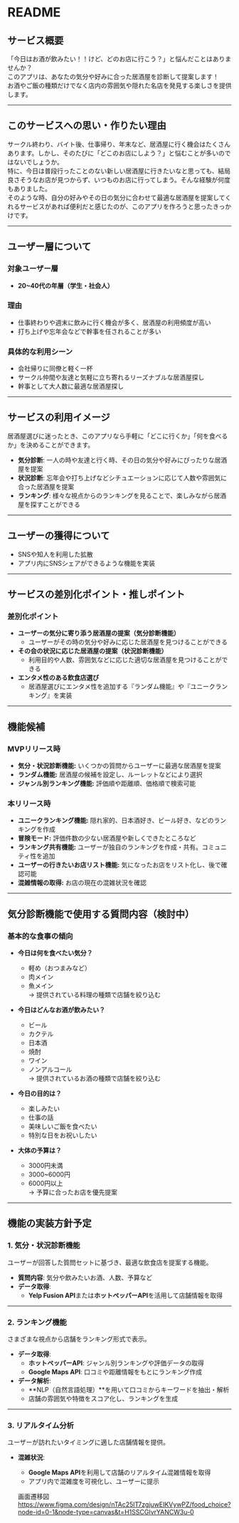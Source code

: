 # README

## サービス概要
「今日はお酒が飲みたい！！けど、どのお店に行こう？」と悩んだことはありませんか？  
このアプリは、あなたの気分や好みに合った居酒屋を診断して提案します！  
お酒やご飯の種類だけでなく店内の雰囲気や隠れた名店を発見する楽しさを提供します。

---

## このサービスへの思い・作りたい理由
サークル終わり、バイト後、仕事帰り、年末など、居酒屋に行く機会はたくさんあります。しかし、そのたびに「どこのお店にしよう？」と悩むことが多いのではないでしょうか。  
特に、今日は普段行ったことのない新しい居酒屋に行きたいなと思っても、結局良さそうなお店が見つからず、いつものお店に行ってしまう。そんな経験が何度もありました。  
そのような時、自分の好みやその日の気分に合わせて最適な居酒屋を提案してくれるサービスがあれば便利だと感じたのが、このアプリを作ろうと思ったきっかけです。

---

## ユーザー層について

### 対象ユーザー層
- **20~40代の年層（学生・社会人）**

### 理由
- 仕事終わりや週末に飲みに行く機会が多く、居酒屋の利用頻度が高い
- 打ち上げや忘年会などで幹事を任されることが多い

### 具体的な利用シーン
- 会社帰りに同僚と軽く一杯
- サークル仲間や友達と気軽に立ち寄れるリーズナブルな居酒屋探し
- 幹事として大人数に最適な居酒屋探し

---

## サービスの利用イメージ
居酒屋選びに迷ったとき、このアプリなら手軽に「どこに行くか」「何を食べるか」を決めることができます。  
- **気分診断**: 一人の時や友達と行く時、その日の気分や好みにぴったりな居酒屋を提案  
- **状況診断**: 忘年会や打ち上げなどシチュエーションに応じて人数や雰囲気に合った居酒屋を提案  
- **ランキング**: 様々な視点からのランキングを見ることで、楽しみながら居酒屋を探すことができる  

---

## ユーザーの獲得について
- SNSや知人を利用した拡散
- アプリ内にSNSシェアができるような機能を実装

---

## サービスの差別化ポイント・推しポイント

### 差別化ポイント
- **ユーザーの気分に寄り添う居酒屋の提案（気分診断機能）**  
  - ユーザーがその時の気分や好みに応じた居酒屋を見つけることができる
- **その会の状況に応じた居酒屋の提案（状況診断機能）**  
  - 利用目的や人数、雰囲気などに応じた適切な居酒屋を見つけることができる
- **エンタメ性のある飲食店選び**  
  - 居酒屋選びにエンタメ性を追加する『ランダム機能』や『ユニークランキング』を実装

---

## 機能候補

### MVPリリース時
- **気分・状況診断機能:** いくつかの質問からユーザーに最適な居酒屋を提案  
- **ランダム機能:** 居酒屋の候補を設定し、ルーレットなどにより選択  
- **ジャンル別ランキング機能:** 評価順や距離順、価格順で検索可能  

### 本リリース時
- **ユニークランキング機能:** 隠れ家的、日本酒好き、ビール好き、などのランキングを作成  
- **冒険モード:** 評価件数の少ない居酒屋や新しくできたところなど
- **ランキング共有機能:** ユーザーが独自のランキングを作成・共有。コミュニティ性を追加  
- **ユーザーの行きたいお店リスト機能:** 気になったお店をリスト化し、後で確認可能  
- **混雑情報の取得:** お店の現在の混雑状況を確認  

---

## 気分診断機能で使用する質問内容（検討中）

### 基本的な食事の傾向
- **今日は何を食べたい気分？**  
  - 軽め（おつまみなど）  
  - 肉メイン  
  - 魚メイン  
  → 提供されている料理の種類で店舗を絞り込む

- **今日はどんなお酒が飲みたい？**  
  - ビール  
  - カクテル  
  - 日本酒  
  - 焼酎  
  - ワイン  
  - ノンアルコール  
  → 提供されているお酒の種類で店舗を絞り込む

- **今日の目的は？**  
  - 楽しみたい  
  - 仕事の話  
  - 美味しいご飯を食べたい  
  - 特別な日をお祝いしたい  

- **大体の予算は？**  
  - 3000円未満  
  - 3000~6000円  
  - 6000円以上  
  → 予算に合ったお店を優先提案

---

## 機能の実装方針予定

### 1. **気分・状況診断機能**
ユーザーが回答した質問セットに基づき、最適な飲食店を提案する機能。

- **質問内容**: 気分や飲みたいお酒、人数、予算など  
- **データ取得**:  
  - **Yelp Fusion API**または**ホットペッパーAPI**を活用して店舗情報を取得  

---

### 2. **ランキング機能**
さまざまな視点から店舗をランキング形式で表示。

- **データ取得**:  
  - **ホットペッパーAPI**: ジャンル別ランキングや評価データの取得  
  - **Google Maps API**: 口コミや距離情報をもとにランキング作成  
- **データ解析**:  
  - **NLP（自然言語処理）**を用いて口コミからキーワードを抽出・解析  
  - 店舗の雰囲気や特徴をスコア化し、ランキングを生成  

---

### 3. **リアルタイム分析**
ユーザーが訪れたいタイミングに適した店舗情報を提供。

- **混雑状況**:  
  - **Google Maps API**を利用して店舗のリアルタイム混雑情報を取得  
  - アプリ内で混雑度を可視化し、ユーザーに提示  

  画面遷移図
https://www.figma.com/design/nTAc25lT7zgjuwEIKVywPZ/food_choice?node-id=0-1&node-type=canvas&t=H1SSCGIvrYANCW3u-0